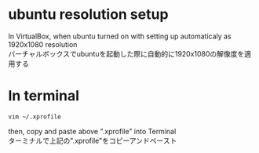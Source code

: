 # ubuntu resolution setup
In VirtualBox, when ubuntu turned on with setting up automaticaly as 1920x1080 resolution  
バーチャルボックスでubuntuを起動した際に自動的に1920x1080の解像度を適用する

# In terminal
```
vim ~/.xprofile
```
then, copy and paste above ".xprofile" into Terminal  
ターミナルで上記の".xprofile"をコピーアンドペースト
